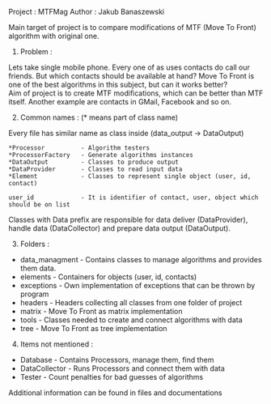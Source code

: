 Project	: MTFMag
Author 	: Jakub Banaszewski

Main target of project is to compare modifications of MTF (Move To Front) 
algorithm with original one.

1. Problem :

Lets take single mobile phone. Every one of as uses contacts do call our friends. But which contacts
should be available at hand? Move To Front is one of the best algorithms in this subject, but can it works better?  
Aim of project is to create MTF modifications, which can be better than MTF itself.
Another example are contacts in GMail, Facebook and so on.

2. Common names : (* means part of class name)

Every file has similar name as class inside (data_output -> DataOutput)

	*Processor 			- Algorithm testers
	*ProcessorFactory 	- Generate algorithms instances
	*DataOutput 		- Classes to produce output
	*DataProvider 		- Classes to read input data
	*Element			- Classes to represent single object (user, id, contact)
	  
	user_id				- It is identifier of contact, user, object which should be on list

Classes with Data prefix are responsible for data deliver (DataProvider), handle data (DataCollector)
and prepare data output (DataOutput).

3. Folders :

- data_managment - Contains classes to manage algorithms and provides them data.
- elements 		 - Containers for objects (user, id, contacts) 
- exceptions 	 - Own implementation of exceptions that can be thrown by program
- headers		 - Headers collecting all classes from one folder of project
- matrix		 - Move To Front as matrix implementation
- tools			 - Classes needed to create and connect algorithms with data
- tree			 - Move To Front as tree implementation

4. Items not mentioned :

- Database		 - Contains Processors, manage them, find them
- DataCollector	 - Runs Processors and connect them with data
- Tester		 - Count penalties for bad guesses of algorithms

Additional information can be found in files and documentations